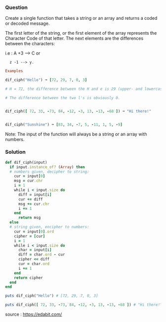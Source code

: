 ### Question
Create a single function that takes a string or an array and returns a coded or decoded message.

The first letter of the string, or the first element of the array represents the Character Code of that letter. The next elements are the differences between the characters: 

i.e : A +3 --> C or

      z -1 --> y.

```ruby
Examples

dif_ciph("Hello") ➞ [72, 29, 7, 0, 3]

# H = 72, the difference between the H and e is 29 (upper- and lowercase).

# The difference between the two l's is obviously 0.


dif_ciph([ 72, 33, -73, 84, -12, -3, 13, -13, -68 ]) ➞ "Hi there!"


dif_ciph("Sunshine") ➞ [83, 34, -7, 5, -11, 1, 5, -9]
```
Note: The input of the function will always be a string or an array with numbers.

### Solution
```ruby
def dif_ciph(input)
  if input.instance_of? (Array) then
  # numbers given, decipher to string:
    cur = input[0]
    msg = cur.chr
    i = 1
    while i < input.size do
      diff = input[i]
      cur += diff
      msg += cur.chr
      i += 1
    end
      return msg
  else
  # string given, encipher to numbers:
    cur = input[0].ord
    cipher = [cur]
    i = 1
    while i < input.size do
      char = input[i]
      diff = char.ord - cur
      cipher << diff
      cur = char.ord
      i += 1
    end
    return cipher     
  end
end

puts dif_ciph("Hello") # [72, 29, 7, 0, 3]

puts dif_ciph([ 72, 33, -73, 84, -12, -3, 13, -13, -68 ]) # "Hi there!"
```

source : https://edabit.com/